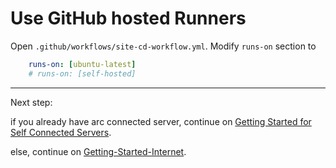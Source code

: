 # Use GitHub hosted Runners

Open `.github/workflows/site-cd-workflow.yml`. Modify `runs-on` section to

```yml
    runs-on: [ubuntu-latest]
    # runs-on: [self-hosted]

```

---
Next step: 

if you already have arc connected server, continue on [Getting Started for Self Connected Servers](./Getting-Started-Self-Connect.md).

else, continue on [Getting-Started-Internet](./Getting-Started-Internet.md#add-your-first-site).